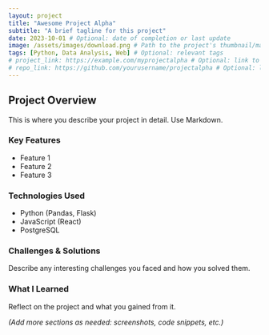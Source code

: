 ```yaml
---
layout: project
title: "Awesome Project Alpha"
subtitle: "A brief tagline for this project"
date: 2023-10-01 # Optional: date of completion or last update
image: /assets/images/download.png # Path to the project's thumbnail/main image
tags: [Python, Data Analysis, Web] # Optional: relevant tags
# project_link: https://example.com/myprojectalpha # Optional: link to live demo
# repo_link: https://github.com/yourusername/projectalpha # Optional: link to code repo
---
```


## Project Overview

This is where you describe your project in detail. Use Markdown.

### Key Features
*   Feature 1
*   Feature 2
*   Feature 3

### Technologies Used
*   Python (Pandas, Flask)
*   JavaScript (React)
*   PostgreSQL

### Challenges & Solutions
Describe any interesting challenges you faced and how you solved them.

### What I Learned
Reflect on the project and what you gained from it.

*(Add more sections as needed: screenshots, code snippets, etc.)*